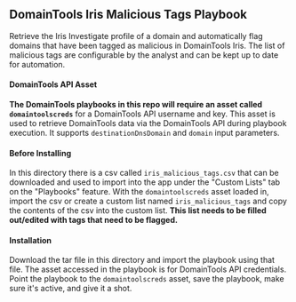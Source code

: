## DomainTools Iris Malicious Tags Playbook

Retrieve the Iris Investigate profile of a domain and automatically flag domains that have been tagged as malicious in DomainTools Iris. The list of malicious tags are configurable by the analyst and can be kept up to date for automation.

#### DomainTools API Asset

**The DomainTools playbooks in this repo will require an asset called `domaintoolscreds`** for a DomainTools API username and key. This asset is used to retrieve DomainTools data via the DomainTools API during playbook execution. It supports `destinationDnsDomain` and `domain` input parameters.
<br>

#### Before Installing

In this directory there is a csv called `iris_malicious_tags.csv` that can be downloaded and used to import into the app under the "Custom Lists" tab on the "Playbooks" feature. With the `domaintoolscreds` asset loaded in, import the csv or create a custom list named `iris_malicious_tags` and copy the contents of the csv into the custom list.
**This list needs to be filled out/edited with tags that need to be flagged.**

#### Installation

Download the tar file in this directory and import the playbook using that file. The asset accessed in the playbook is for DomainTools API credentials. Point the playbook to the `domaintoolscreds` asset, save the playbook, make sure it's active, and give it a shot.
